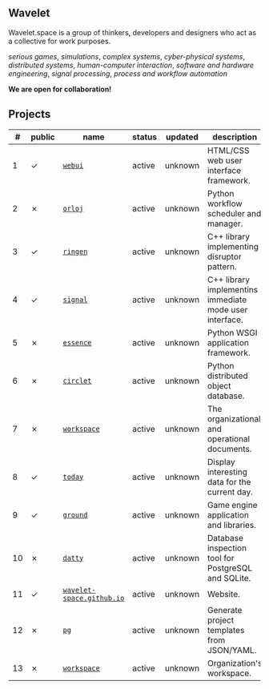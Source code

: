 ## Wavelet

Wavelet.space is a group of thinkers, developers and designers who act as a collective for work purposes.
 
*serious games*, *simulations*, *complex systems*, *cyber-physical systems*, *distributed systems*, *human-computer interaction*, *software and hardware engineering*, *signal processing*, *process and workflow automation* 

**We are open for collaboration!**

## Projects

|#|public|name|status|updated|description|
|-|------|----|------|-------|-----------|
1|&check;|[`webui`](https://github.com/wavelet-space/webui)|active|unknown|HTML/CSS web user interface framework.
2|&cross;|[`orloj`](https://github.com/wavelet-space/orloj)|active|unknown|Python workflow scheduler and manager.
3|&check;|[`ringen`](https://github.com/wavelet-space/ringen)|active|unknown|C++ library implementing disruptor pattern.
4|&check;|[`signal`](https://github.com/wavelet-space/signal)|active|unknown|C++ library  implementins immediate mode user interface.
5|&cross;|[`essence`](https://github.com/wavelet-space/essence)|active|unknown|Python WSGI application framework.
6|&cross;|[`circlet`](https://github.com/wavelet-space/circlet)|active|unknown|Python distributed object database.
7|&cross;|[`workspace`](https://github.com/wavelet-space/workspace)|active|unknown|The organizational and operational documents.
8|&check;|[`today`](https://github.com/wavelet-space/today)|active|unknown|Display interesting data for the current day.
9|&check;|[`ground`](https://github.com/wavelet-space/ground)|active|unknown|Game engine application and libraries.
10|&cross;|[`datty`](https://github.com/wavelet-space/datty)|active|unknown|Database inspection tool for PostgreSQL and SQLite.
11|&check;|[`wavelet-space.github.io`](https://github.com/wavelet-space/wavelet-space.github.io)|active|unknown|Website.
12|&cross;|[`pg`](https://github.com/wavelet-space/pg)|active|unknown|Generate project templates from JSON/YAML.
13|&cross;|[`workspace`](https://github.com/wavelet-space/workspace)|active|unknown|Organization's workspace. 
